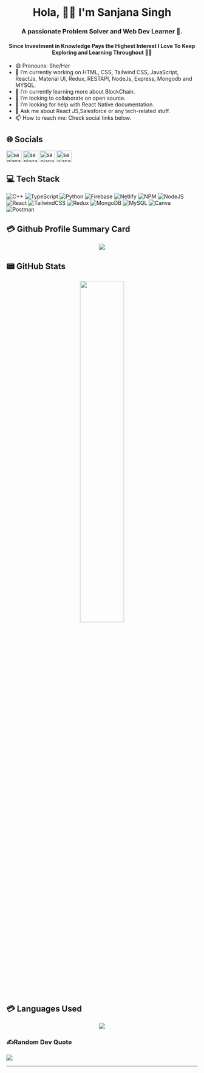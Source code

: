 <h1 align="center"> Hola,  <span className="wave" role="img" aria-labelledby="wave">
                  👋🏻
                </span> I'm Sanjana Singh</h1>
<h3 align="center">A passionate Problem Solver and Web Dev Learner 🙌.</h3>
<h4 align="center">Since Investment in Knowledge Pays the Highest Interest I Love To Keep Exploring and Learning Throughout 🎯🎯</h4>

<!-- # 💫 About Me : -->
- 😄 Pronouns: She/Her
- 🔭  I’m currently working on HTML, CSS, Tailwind CSS, JavaScript, ReactJs, Material UI, Redux, RESTAPI, NodeJs, Express, Mongodb and MYSQL.
- 🌱 I’m currently learning more about BlockChain.
- 👯 I’m looking to collaborate on open source.
- 🤔 I’m looking for help with React Native documentation.
- 💬 Ask me about React JS,Salesforce or any tech-related stuff.
- 📫 How to reach me: Check social links below.

## 🌐 Socials
<p align="left">
<a href=https://www.linkedin.com/in/sanjana-singh5738/" target="blank"><img align="center" src="https://raw.githubusercontent.com/rahuldkjain/github-profile-readme-generator/master/src/images/icons/Social/linked-in-alt.svg" alt="sanjanas6/" height="30" width="40" /></a>
<a href="https://twitter.com/Sanjana5738?t=fQNW_E-ZV_Oa_Tq49LOS7A&s=09" target="blank"><img align="center" src="https://raw.githubusercontent.com/rahuldkjain/github-profile-readme-generator/master/src/images/icons/Social/twitter.svg" alt="sanjanas6" height="30" width="40" /></a>
<a href="https://www.hackerrank.com/sanjanasinghcs19"><img align="center" src="https://raw.githubusercontent.com/rahuldkjain/github-profile-readme-generator/master/src/images/icons/Social/hackerrank.svg" alt="sanjanas6" height="30" width="40" /></a>
<a href="https://leetcode.com/sanjanasingh7774/" target="blank"><img align="center" src="https://raw.githubusercontent.com/rahuldkjain/github-profile-readme-generator/master/src/images/icons/Social/leet-code.svg" alt="sanjanas6" height="30" width="40" /></a>
</p>

## 💻 Tech Stack
![C++](https://img.shields.io/badge/C++-00599C.svg?&style=for-the-badge&logo=cplusplus&logoColor=white)
![TypeScript](https://img.shields.io/badge/typescript-%23007ACC.svg?style=for-the-badge&logo=typescript&logoColor=white) 
![Python](https://img.shields.io/badge/python-3670A0?style=for-the-badge&logo=python&logoColor=ffdd54) 
![Firebase](https://img.shields.io/badge/firebase-%23039BE5.svg?style=for-the-badge&logo=firebase) 
![Netlify](https://img.shields.io/badge/netlify-%23000000.svg?style=for-the-badge&logo=netlify&logoColor=#00C7B7)
![NPM](https://img.shields.io/badge/NPM-%23000000.svg?style=for-the-badge&logo=npm&logoColor=white) 
![NodeJS](https://img.shields.io/badge/node.js-6DA55F?style=for-the-badge&logo=node.js&logoColor=white)
![React](https://img.shields.io/badge/react-%2320232a.svg?style=for-the-badge&logo=react&logoColor=%2361DAFB) 
![TailwindCSS](https://img.shields.io/badge/tailwindcss-%2338B2AC.svg?style=for-the-badge&logo=tailwind-css&logoColor=white) 
![Redux](https://img.shields.io/badge/redux-%23593d88.svg?style=for-the-badge&logo=redux&logoColor=white) 
![MongoDB](https://img.shields.io/badge/MongoDB-%234ea94b.svg?style=for-the-badge&logo=mongodb&logoColor=white)
![MySQL](https://img.shields.io/badge/mysql-%2300f.svg?style=for-the-badge&logo=mysql&logoColor=white) 
![Canva](https://img.shields.io/badge/Canva-%2300C4CC.svg?style=for-the-badge&logo=Canva&logoColor=white) 
![Postman](https://img.shields.io/badge/Postman-FF6C37?style=for-the-badge&logo=postman&logoColor=white) 
<!-- ![Heroku](https://img.shields.io/badge/heroku-%23430098.svg?style=for-the-badge&logo=heroku&logoColor=white)  -->


## 💳 Github Profile Summary Card
<p align="center">
  <img src="https://github-profile-summary-cards.vercel.app/api/cards/profile-details?username=sanjanas6&theme=vue"/>
</p>

## 📟 GitHub Stats
<!-- <p align="center">
	<img width="48%" src="https://github-readme-stats.vercel.app/api?username=sanjanas6&show_icons=true&theme=vue&count_private=true" />
</p> -->
<p align="center">
	<img width="48%" src="https://github-readme-streak-stats.herokuapp.com/?user=sanjanas6&" />
</p>


## 💳 Languages Used
<p align="center">
  <img src="https://github-readme-stats.vercel.app/api/top-langs/?username=sanjanas6&theme=vue"/>
</p>

### ✍️Random Dev Quote
![](https://quotes-github-readme.vercel.app/api?type=horizontal&theme=vue)

---


<!-- <div align="center">

### Show some ❤️ by starring some of the repositories!

</div>
 -->
